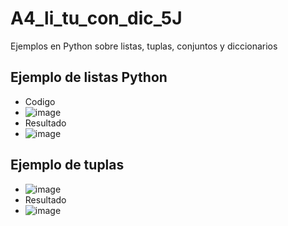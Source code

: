 # A4_li_tu_con_dic_5J
Ejemplos en Python sobre listas, tuplas, conjuntos y diccionarios
## Ejemplo de listas Python
- Codigo
- ![image](https://github.com/user-attachments/assets/3eb4c51f-1086-4b03-8a37-ab99466c3d14)
- Resultado
- ![image](https://github.com/user-attachments/assets/d413e510-0684-45f5-8b67-c5d0cfe0f818)
## Ejemplo de tuplas
- ![image](https://github.com/user-attachments/assets/bd9bf5c2-dfe9-408d-850b-442306162b4a)
- Resultado
- ![image](https://github.com/user-attachments/assets/a84d77d7-b173-4c30-ba75-fe7818e637ea)

